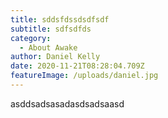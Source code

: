 ```yaml
---
title: sddsfdssdsdfsdf
subtitle: sdfsdfds
category:
  - About Awake
author: Daniel Kelly
date: 2020-11-21T08:28:04.709Z
featureImage: /uploads/daniel.jpg
---
```

asddsadsasadasdsadsaasd